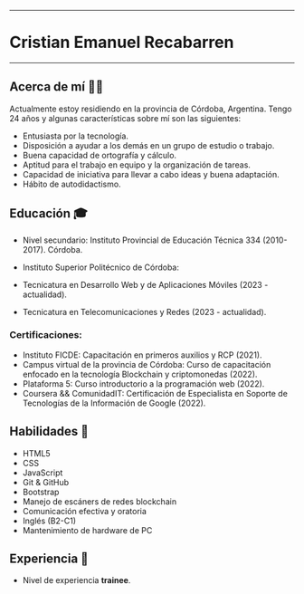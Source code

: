 -------------------------------------------------------------------------------------
# Cristian Emanuel Recabarren 
-------------------------------------------------------------------------------------
## Acerca de mí 👨‍🎓
 Actualmente estoy residiendo en la provincia de Córdoba, Argentina. Tengo 24 años y algunas características sobre mí son las siguientes: 
 - Entusiasta por la tecnología.
 - Disposición a ayudar a los demás en un grupo de estudio o trabajo.
 - Buena capacidad de ortografía y cálculo.
 - Aptitud para el trabajo en equipo y la organización de tareas. 
 - Capacidad de iniciativa para llevar a cabo ideas y buena adaptación. 
 - Hábito de autodidactismo. 

## Educación 🎓
- Nivel secundario: Instituto Provincial de Educación Técnica 334 (2010-2017). Córdoba.
 - Instituto Superior Politécnico de Córdoba:
 
 - Tecnicatura en Desarrollo Web y de Aplicaciones Móviles (2023 - actualidad). 
 - Tecnicatura en Telecomunicaciones y Redes (2023 - actualidad). 

### Certificaciones: 
- Instituto FICDE: Capacitación en primeros auxilios y RCP (2021).
- Campus virtual de la provincia de Córdoba: Curso de capacitación enfocado en la tecnología Blockchain y criptomonedas (2022).
- Plataforma 5: Curso introductorio a la programación web (2022).
- Coursera && ComunidadIT: Certificación de Especialista en Soporte de Tecnologías de la Información de Google (2022).

## Habilidades 🧠
 - HTML5
 - CSS
 - JavaScript
 - Git & GitHub
 - Bootstrap
 - Manejo de escáners de redes blockchain
 - Comunicación efectiva y oratoria 
 - Inglés (B2-C1) 
 - Mantenimiento de hardware de PC

## Experiencia 🔨
- Nivel de experiencia **trainee**. 
